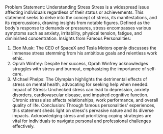 Problem Statement: Understanding Stress
Stress is a widespread issue affecting individuals regardless of their status or achievements. This statement seeks to delve into the concept of stress, its manifestations, and its repercussions, drawing insights from notable figures.
Defined as the body's response to demands or pressures, stress encompasses various symptoms such as anxiety, irritability, physical tension, fatigue, and diminished concentration.
Insights from Famous Personalities:
1. Elon Musk: The CEO of SpaceX and Tesla Motors openly discusses the immense stress stemming from his ambitious goals and relentless work ethic.
2. Oprah Winfrey: Despite her success, Oprah Winfrey acknowledges struggles with stress and burnout, emphasizing the importance of self-care.
3. Michael Phelps: The Olympian highlights the detrimental effects of stress on mental health, advocating for seeking help when needed.
Impact of Stress:
Unchecked stress can lead to depression, anxiety disorders, cardiovascular disease, and impaired cognitive function. Chronic stress also affects relationships, work performance, and overall quality of life.
Conclusion:
Through famous personalities' experiences, this statement sheds light on stress's pervasive nature and its diverse impacts. Acknowledging stress and prioritizing coping strategies are vital for individuals to navigate personal and professional challenges effectively.

